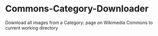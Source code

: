 # Commons-Category-Downloader
Download all images from a Category: page on Wikimedia Commons to current working directory
